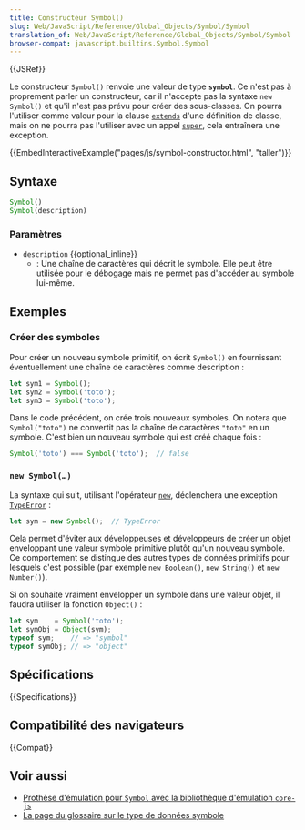 ```yaml
---
title: Constructeur Symbol()
slug: Web/JavaScript/Reference/Global_Objects/Symbol/Symbol
translation_of: Web/JavaScript/Reference/Global_Objects/Symbol/Symbol
browser-compat: javascript.builtins.Symbol.Symbol
---
```

{{JSRef}}

Le constructeur `Symbol()` renvoie une valeur de type **`symbol`**. Ce n'est pas à proprement parler un constructeur, car il n'accepte pas la syntaxe `new Symbol()` et qu'il n'est pas prévu pour créer des sous-classes. On pourra l'utiliser comme valeur pour la clause [`extends`](/fr/docs/Web/JavaScript/Reference/Classes/extends) d'une définition de classe, mais on ne pourra pas l'utiliser avec un appel [`super`](/fr/docs/Web/JavaScript/Reference/Operators/super), cela entraînera une exception.

{{EmbedInteractiveExample("pages/js/symbol-constructor.html", "taller")}}

## Syntaxe

```js
Symbol()
Symbol(description)
```

### Paramètres

- `description` {{optional_inline}}
  - : Une chaîne de caractères qui décrit le symbole. Elle peut être utilisée pour le débogage mais ne permet pas d'accéder au symbole lui-même.

## Exemples

### Créer des symboles

Pour créer un nouveau symbole primitif, on écrit `Symbol()` en fournissant éventuellement une chaîne de caractères comme description&nbsp;:

```js
let sym1 = Symbol();
let sym2 = Symbol('toto');
let sym3 = Symbol('toto');
```

Dans le code précédent, on crée trois nouveaux symboles. On notera que `Symbol("toto")` ne convertit pas la chaîne de caractères `"toto"` en un symbole. C'est bien un nouveau symbole qui est créé chaque fois&nbsp;:

```js
Symbol('toto') === Symbol('toto');  // false
```

### `new Symbol(…)`

La syntaxe qui suit, utilisant l'opérateur [`new`](/fr/docs/Web/JavaScript/Reference/Operators/new), déclenchera une exception [`TypeError`](/fr/docs/Web/JavaScript/Reference/Global_Objects/TypeError)&nbsp;:

```js
let sym = new Symbol();  // TypeError
```

Cela permet d'éviter aux développeuses et développeurs de créer un objet enveloppant une valeur symbole primitive plutôt qu'un nouveau symbole. Ce comportement se distingue des autres types de données primitifs pour lesquels c'est possible (par exemple `new Boolean()`, `new String()` et `new Number()`).

Si on souhaite vraiment envelopper un symbole dans une valeur objet, il faudra utiliser la fonction `Object()`&nbsp;:

```js
let sym    = Symbol('toto');
let symObj = Object(sym);
typeof sym;    // => "symbol"
typeof symObj; // => "object"
```

## Spécifications

{{Specifications}}

## Compatibilité des navigateurs

{{Compat}}

## Voir aussi

- [Prothèse d'émulation pour `Symbol` avec la bibliothèque d'émulation `core-js`](https://github.com/zloirock/core-js#ecmascript-symbol)
- [La page du glossaire sur le type de données symbole](/fr/docs/Glossary/Symbol)
